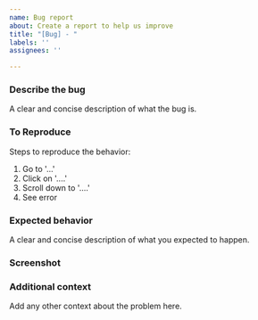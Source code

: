 ```yaml
---
name: Bug report
about: Create a report to help us improve
title: "[Bug] - "
labels: ''
assignees: ''

---
```


### **Describe the bug**
A clear and concise description of what the bug is.

### **To Reproduce**
Steps to reproduce the behavior:
1. Go to '...'
2. Click on '....'
3. Scroll down to '....'
4. See error

### **Expected behavior**
A clear and concise description of what you expected to happen.

### **Screenshot**

### **Additional context**
Add any other context about the problem here.
